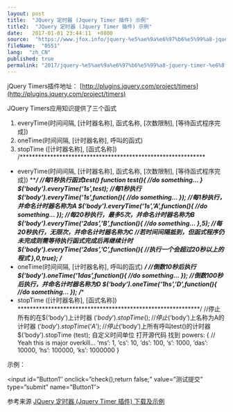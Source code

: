```yaml
---
layout: post
title:  "JQuery 定时器 (Jquery Timer 插件) 示例"
title2:  "JQuery 定时器 (Jquery Timer 插件) 示例"
date:   2017-01-01 23:44:11  +0800
source:  "https://www.jfox.info/jquery-%e5%ae%9a%e6%97%b6%e5%99%a8-jquery-timer-%e6%8f%92%e4%bb%b6-%e7%a4%ba%e4%be%8b.html"
fileName:  "0551"
lang:  "zh_CN"
published: true
permalink: "2017/jquery-%e5%ae%9a%e6%97%b6%e5%99%a8-jquery-timer-%e6%8f%92%e4%bb%b6-%e7%a4%ba%e4%be%8b.html"
---
```




jQuery Timers插件地址：
[http://plugins.jquery.com/project/timers](http://plugins.jquery.com/project/timers)

JQuery Timers应用知识提供了三个函式
1. everyTime(时间间隔, [计时器名称], 函式名称, [次数限制], [等待函式程序完成])
2. oneTime(时间间隔, [计时器名称], 呼叫的函式)
3. stopTime ([计时器名称], [函式名称])
/*************************************************************
*   everyTime(时间间隔, [计时器名称], 函式名称, [次数限制], [等待函式程序完成])
*************************************************************/
//每1秒执行函式test()
function test(){
//do something…
}
$(‘body’).everyTime(‘1s’,test);
//每1秒执行
$(‘body’).everyTime(‘1s’,function(){
//do something…
});
//每1秒执行，并命名计时器名称为A
$(‘body’).everyTime(‘1s’,’A’,function(){
//do something…
});
//每20秒执行，最多5次，并命名计时器名称为B
$(‘body’).everyTime(‘2das’,’B’,function(){
//do something…
},5);
//每20秒执行，无限次，并命名计时器名称为C
//若时间间隔抵到，但函式程序仍未完成则需等待执行函式完成后再继续计时
$(‘body’).everyTime(‘2das’,’C’,function(){
//执行一个会超过20秒以上的程式
},0,true);
/***********************************************************
*   oneTime(时间间隔, [计时器名称], 呼叫的函式)
***********************************************************/
//倒数10秒后执行
$(‘body’).oneTime(‘1das’,function(){
//do something…
});
//倒数100秒后执行，并命名计时器名称为D
$(‘body’).oneTime(‘1hs’,’D’,function(){
//do something…
});
/************************************************************
*  stopTime ([计时器名称], [函式名称])
************************************************************/
//停止所有的在$(‘body’)上计时器
$(‘body’).stopTime ();
//停止$(‘body’)上名称为A的计时器
$(‘body’).stopTime (‘A’);
//停止$(‘body’)上所有呼叫test()的计时器
$(‘body’).stopTime (test);
自定义时间单位
打开源代码
找到
powers: {
// Yeah this is major overkill…
‘ms’: 1,
‘cs’: 10,
‘ds’: 100,
‘s’: 1000,
‘das’: 10000,
‘hs’: 100000,
‘ks’: 1000000
}

示例：

<script src=”[http://ajax.googleapis.com/ajax/libs/jquery/1.4/jquery.min.js”](http://ajax.googleapis.com/ajax/libs/jquery/1.4/jquery.min.js&quot;) type=”text/javascript”></script>

<script src=”[http://files.cnblogs.com/dachie/jquery.timers-1.2.js”](http://files.cnblogs.com/dachie/jquery.timers-1.2.js&quot;) type=”text/javascript”></script>

<script>

        function check() {
$(“#Button1”).attr(“disabled”, true);
$(“#Button1”).val(“正在提交，请稍等3秒…..”);
$(‘body’).oneTime(‘3s’, function() {
$(“#Button1”).attr(“disabled”, false);
$(“#Button1”).val(“测试提交”);
});
}

    </script>

<input id=”Button1″ onclick=”check();return false;” value=”测试提交” type=”submit” name=”Button1″>

参考来源 [JQuery 定时器 (Jquery Timer 插件) 下载及示例 ](http://www.jfox.info/url.php?url=http%3A%2F%2Fwww.cnblogs.com%2Fdachie%2Farchive%2F2010%2F08%2F26%2F1808843.html)
